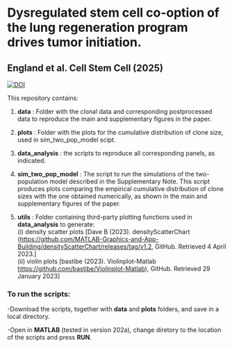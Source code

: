 # Dysregulated stem cell co-option of the lung regeneration program drives tumor initiation. 
## England et al. Cell Stem Cell (2025)

[![DOI](https://zenodo.org/badge/914657790.svg)](https://doi.org/10.5281/zenodo.14625398)

This repository contains:

1. **data** : Folder with the clonal data and corresponding postprocessed data to reproduce the main and supplementary figures in the paper.

2. **plots** : Folder with the plots for the cumulative distribution of clone size, used in sim_two_pop_model scipt.

3. **data_analysis** : the scripts to reproduce all corresponding panels, as indicated. 

4. **sim_two_pop_model** : The script to run the simulations of the two-population model described in the Supplementary Note. This script produces plots comparing the empirical cumulative distribution of clone sizes with the one obtained numerically, as shown in the main and supplementary figures of the paper.

5. **utils** : Folder containing third-party plotting functions used in **data_analysis** to generate:\
 (i) density scatter plots [Dave B (2023). densityScatterChart (https://github.com/MATLAB-Graphics-and-App-Building/densityScatterChart/releases/tag/v1.2, GitHub. Retrieved 4 April 2023.]\
(ii) violin plots [bastibe (2023). Violinplot-Matlab https://github.com/bastibe/Violinplot-Matlab), GitHub. Retrieved 29 January 2023]

### To run the scripts:
-Download the scripts, together with **data** and **plots** folders, and save in a local directory.

-Open in **MATLAB** (tested in version 202a), change diretory to the location of the scripts and press **RUN**.
